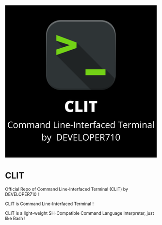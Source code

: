 ![Logo](/logo.png)

# CLIT

Official Repo of Command Line-Interfaced Terminal (CLIT) by DEVELOPER710 !

CLIT is Command Line-Interfaced Terminal !

CLIT is a light-weight SH-Compatible Command Language Interpreter, just like Bash !
